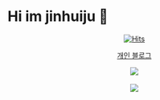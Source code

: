 <h1> Hi im jinhuiju 👋</h1>


<!--
**jinhuiju/jinhuiju** is a ✨ _special_ ✨ repository because its `README.md` (this file) appears on your GitHub profile.
Here are some ideas to get you started:

                                                                  
-->

<div align="center">

[![Hits](https://hits.seeyoufarm.com/api/count/incr/badge.svg?url=https%3A%2F%2Fgithub.com%2Fjinhuiju&count_bg=%2345AADF&title_bg=%230A688F&icon=&icon_color=%23E7E7E7&title=hits&edge_flat=true)](https://hits.seeyoufarm.com)


 [ 개인 블로그 ](https://huijuzzang.tistory.com/)


<img src="https://github-readme-stats.vercel.app/api/top-langs/?username=jinhuiju&layout=compact"><br><br>
<img src="https://github-readme-stats.vercel.app/api?username=jinhuiju&show_icons=true">

   
</div>

